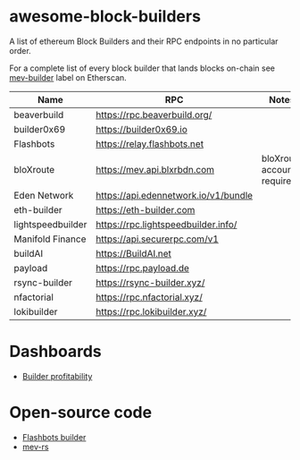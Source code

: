 # awesome-block-builders
A list of ethereum Block Builders and their RPC endpoints in no particular order.

For a complete list of every block builder that lands blocks on-chain see [mev-builder](https://etherscan.io/accounts/label/mev-builder) label on Etherscan.

| Name | RPC | Notes |
|---|---|---|
| beaverbuild | https://rpc.beaverbuild.org/ |  |
| builder0x69 | https://builder0x69.io | |
| Flashbots | https://relay.flashbots.net | |
| bloXroute | https://mev.api.blxrbdn.com | bloXroute account required |
| Eden Network | https://api.edennetwork.io/v1/bundle | |
| eth-builder | https://eth-builder.com | |
| lightspeedbuilder | https://rpc.lightspeedbuilder.info/ | |
| Manifold Finance | https://api.securerpc.com/v1 | |
| buildAI | https://BuildAI.net | |
| payload | https://rpc.payload.de | |
| rsync-builder | https://rsync-builder.xyz/ | |
| nfactorial | https://rpc.nfactorial.xyz/ | |
| lokibuilder | https://rpc.lokibuilder.xyz/ | |

# Dashboards
- [Builder profitability](https://www.relayscan.io/builder-profit?t=24h)

# Open-source code
- [Flashbots builder](https://github.com/flashbots/builder)
- [mev-rs](https://github.com/ralexstokes/mev-rs)
